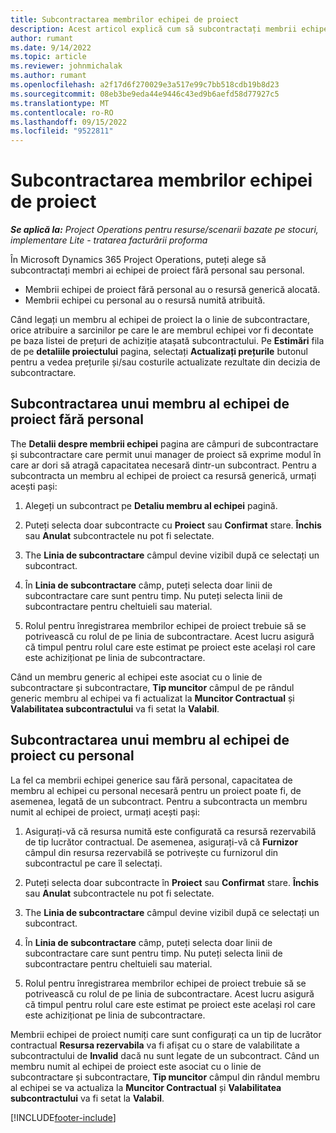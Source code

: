 ```yaml
---
title: Subcontractarea membrilor echipei de proiect
description: Acest articol explică cum să subcontractați membrii echipei de proiect în Microsoft Dynamics 365 Project Operations.
author: rumant
ms.date: 9/14/2022
ms.topic: article
ms.reviewer: johnmichalak
ms.author: rumant
ms.openlocfilehash: a2f17d6f270029e3a517e99c7bb518cdb19b8d23
ms.sourcegitcommit: 08eb3be9eda44e9446c43ed9b6aefd58d77927c5
ms.translationtype: MT
ms.contentlocale: ro-RO
ms.lasthandoff: 09/15/2022
ms.locfileid: "9522811"
---
```

# <a name="subcontracting-project-team-members"></a>Subcontractarea membrilor echipei de proiect

_**Se aplică la:** Project Operations pentru resurse/scenarii bazate pe stocuri, implementare Lite - tratarea facturării proforma_

În Microsoft Dynamics 365 Project Operations, puteți alege să subcontractați membri ai echipei de proiect fără personal sau personal.

- Membrii echipei de proiect fără personal au o resursă generică alocată.
- Membrii echipei cu personal au o resursă numită atribuită.

Când legați un membru al echipei de proiect la o linie de subcontractare, orice atribuire a sarcinilor pe care le are membrul echipei vor fi decontate pe baza listei de prețuri de achiziție atașată subcontractului.  Pe **Estimări** fila de pe **detaliile proiectului** pagina, selectați **Actualizați prețurile** butonul pentru a vedea prețurile și/sau costurile actualizate rezultate din decizia de subcontractare. 

## <a name="subcontracting-an-unstaffed-project-team-member"></a>Subcontractarea unui membru al echipei de proiect fără personal
The **Detalii despre membrii echipei** pagina are câmpuri de subcontractare și subcontractare care permit unui manager de proiect să exprime modul în care ar dori să atragă capacitatea necesară dintr-un subcontract. Pentru a subcontracta un membru al echipei de proiect ca resursă generică, urmați acești pași:

1.  Alegeți un subcontract pe **Detaliu membru al echipei** pagină.

2.  Puteți selecta doar subcontracte cu **Proiect** sau **Confirmat** stare. **Închis** sau **Anulat** subcontractele nu pot fi selectate. 

3.  The **Linia de subcontractare** câmpul devine vizibil după ce selectați un subcontract.

4.  În **Linia de subcontractare** câmp, puteți selecta doar linii de subcontractare care sunt pentru timp. Nu puteți selecta linii de subcontractare pentru cheltuieli sau material.

5.  Rolul pentru înregistrarea membrilor echipei de proiect trebuie să se potrivească cu rolul de pe linia de subcontractare. Acest lucru asigură că timpul pentru rolul care este estimat pe proiect este același rol care este achiziționat pe linia de subcontractare. 

Când un membru generic al echipei este asociat cu o linie de subcontractare și subcontractare, **Tip muncitor** câmpul de pe rândul generic membru al echipei va fi actualizat la **Muncitor Contractual** și **Valabilitatea subcontractului** va fi setat la **Valabil**.

## <a name="subcontracting-a-staffed-project-team-member"></a>Subcontractarea unui membru al echipei de proiect cu personal
La fel ca membrii echipei generice sau fără personal, capacitatea de membru al echipei cu personal necesară pentru un proiect poate fi, de asemenea, legată de un subcontract. Pentru a subcontracta un membru numit al echipei de proiect, urmați acești pași:

1.  Asigurați-vă că resursa numită este configurată ca resursă rezervabilă de tip lucrător contractual. De asemenea, asigurați-vă că **Furnizor** câmpul din resursa rezervabilă se potrivește cu furnizorul din subcontractul pe care îl selectați. 

2.  Puteți selecta doar subcontracte în **Proiect** sau **Confirmat** stare. **Închis** sau **Anulat** subcontractele nu pot fi selectate. 

3.  The **Linia de subcontractare** câmpul devine vizibil după ce selectați un subcontract.

4.  În **Linia de subcontractare** câmp, puteți selecta doar linii de subcontractare care sunt pentru timp. Nu puteți selecta linii de subcontractare pentru cheltuieli sau material.

5.  Rolul pentru înregistrarea membrilor echipei de proiect trebuie să se potrivească cu rolul de pe linia de subcontractare. Acest lucru asigură că timpul pentru rolul care este estimat pe proiect este același rol care este achiziționat pe linia de subcontractare. 

Membrii echipei de proiect numiți care sunt configurați ca un tip de lucrător contractual **Resursa rezervabila** va fi afișat cu o stare de valabilitate a subcontractului de **Invalid** dacă nu sunt legate de un subcontract. Când un membru numit al echipei de proiect este asociat cu o linie de subcontractare și subcontractare, **Tip muncitor** câmpul din rândul membru al echipei se va actualiza la **Muncitor Contractual** și **Valabilitatea subcontractului** va fi setat la **Valabil**.

[!INCLUDE[footer-include](../../includes/footer-banner.md)]
